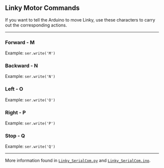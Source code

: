 ## Linky Motor Commands
If you want to tell the Arduino to move Linky, use these characters to carry out the corresponding actions.
- - -
### Forward - M
Example: `ser.write('M')`
### Backward - N
Example: `ser.write('N')`
### Left - O
Example: `ser.write('O')`
### Right - P
Example: `ser.write('P')`
### Stop - Q
Example: `ser.write('Q')`
- - -
More information found in [`Linky_SerialCom.py`](https://github.com/RobolinkInc/Linky/blob/master/src/Linky_SerialCom.py) and [`Linky_SerialCom.ino`](https://github.com/RobolinkInc/Linky/blob/master/src/Linky_SerialCom.ino).
